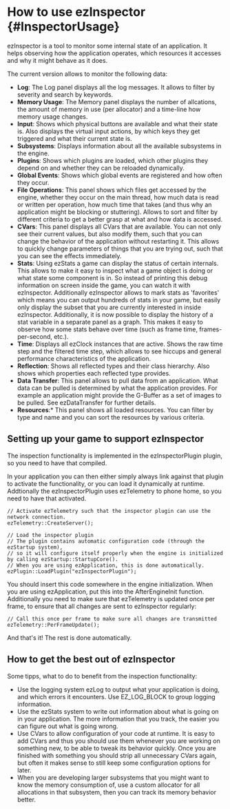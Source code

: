 How to use ezInspector {#InspectorUsage}
======================

ezInspector is a tool to monitor some internal state of an application. It helps observing how the application operates, which resources it accesses and why it might behave as it does.

The current version allows to monitor the following data:

  * __Log__: The Log panel displays all the log messages. It allows to filter by severity and search by keywords.
  * __Memory Usage__: The Memory panel displays the number of allcations, the amount of memory in use (per allocator) and a time-line how memory usage changes.
  * __Input__: Shows which physical buttons are available and what their state is. Also displays the virtual input actions, by which keys they get triggered and what their current state is.
  * __Subsystems__: Displays information about all the available subsystems in the engine.
  * __Plugins__: Shows which plugins are loaded, which other plugins they depend on and whether they can be reloaded dynamically.
  * __Global Events__: Shows which global events are registered and how often they occur.
  * __File Operations__: This panel shows which files get accessed by the engine, whether they occur on the main thread, how much data is read or written per operation, how much time that takes (and thus why an application might be blocking or stuttering). Allows to sort and filter by different criteria to get a better grasp at what and how data is accessed.
  * __CVars__: This panel displays all CVars that are available. You can not only see their current values, but also modify them, such that you can change the behavior of the application without restarting it. This allows to quickly change parameters of things that you are trying out, such that you can see the effects immediately.
  * __Stats__: Using ezStats a game can display the status of certain internals. This allows to make it easy to inspect what a game object is doing or what state some component is in. So instead of printing this debug information on screen inside the game, you can watch it with ezInspector. Additionally ezInspector allows to mark stats as 'favorites' which means you can output hundreds of stats in your game, but easily only display the subset that you are currently interested in inside ezInspector. Additionally, it is now possible to display the history of a stat variable in a separate panel as a graph. This makes it easy to observe how some stats behave over time (such as frame time, frames-per-second, etc.).
  * __Time__: Displays all ezClock instances that are active. Shows the raw time step and the filtered time step, which allows to see hiccups and general performance characteristics of the application.
  * __Reflection__: Shows all reflected types and their class hierarchy. Also shows which properties each reflected type provides.
  * __Data Transfer__: This panel allows to pull data from an application. What data can be pulled is determined by what the application provides. For example an application might provide the G-Buffer as a set of images to be pulled. See ezDataTransfer for further details.
  * __Resources__:* This panel shows all loaded resources. You can filter by type and name and you can sort the resources by various criteria.


Setting up your game to support ezInspector
-------------------------------------------

The inspection functionality is implemented in the ezInspectorPlugin plugin, so you need to have that compiled.

In your application you can then either simply always link against that plugin to activate the functionality, or you can load it dynamically at runtime.
Addtionally the ezInspectorPlugin uses ezTelemetry to phone home, so you need to have that activated.

    // Activate ezTelemetry such that the inspector plugin can use the network connection.
    ezTelemetry::CreateServer();

    // Load the inspector plugin
    // The plugin contains automatic configuration code (through the ezStartup system),
    // so it will configure itself properly when the engine is initialized by calling ezStartup::StartupCore().
    // When you are using ezApplication, this is done automatically.
    ezPlugin::LoadPlugin("ezInspectorPlugin");

You should insert this code somewhere in the engine initialization. When you are using ezApplication, put this into the AfterEngineInit function.
Additionally you need to make sure that ezTelemetry is updated once per frame, to ensure that all changes are sent to ezInspector regularly:

    // Call this once per frame to make sure all changes are transmitted
    ezTelemetry::PerFrameUpdate();
    
And that's it! The rest is done automatically.


How to get the best out of ezInspector
--------------------------------------

Some tipps, what to do to benefit from the inspection functionality:

  * Use the logging system ezLog to output what your application is doing, and which errors it encounters. Use EZ_LOG_BLOCK to group logging information.
  * Use the ezStats system to write out information about what is going on in your application. The more information that you track, the easier you can figure out what is going wrong.
  * Use CVars to allow configuration of your code at runtime. It is easy to add CVars and thus you should use them whenever you are working on something new, to be able to tweak its behavior quickly. Once you are finished with something you should strip all unnecessary CVars again, but often it makes sense to still keep some configuration options for later.
  * When you are developing larger subsystems that you might want to know the memory consumption of, use a custom allocator for all allocations in that subsystem, then you can track its memory behavior better.











